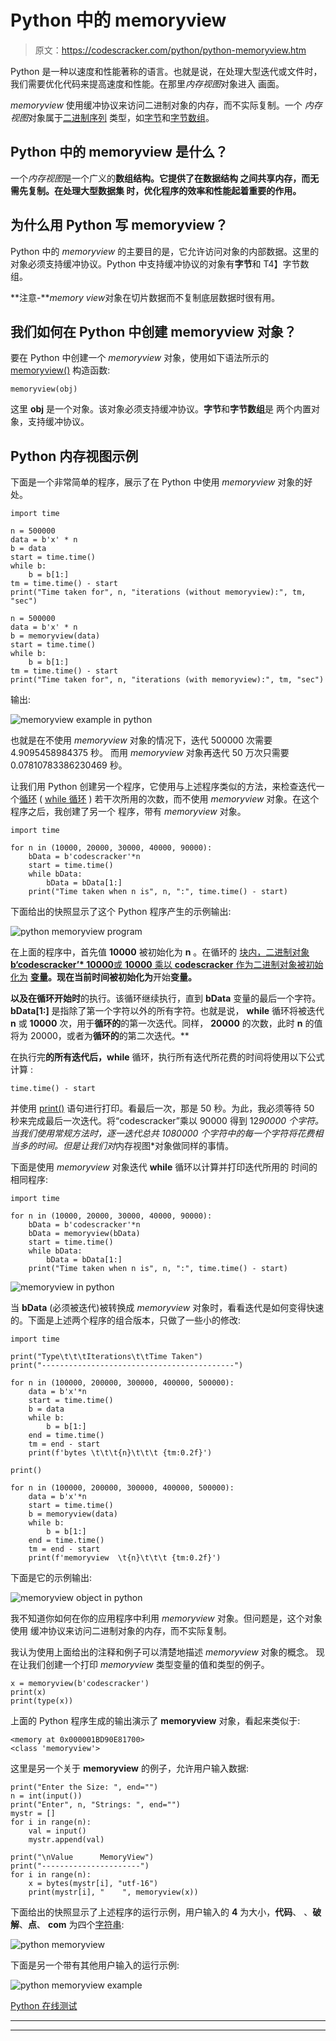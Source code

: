 # Python 中的 memoryview

> 原文：<https://codescracker.com/python/python-memoryview.htm>

Python 是一种以速度和性能著称的语言。也就是说，在处理大型迭代或文件时，我们需要优化代码来提高速度和性能。在那里*内存视图*对象进入 画面。

*memoryview* 使用缓冲协议来访问二进制对象的内存，而不实际复制。一个 *内存视图*对象属于[二进制序列](/computer-fundamental/binary-sequence.htm) 类型，如[字节](/python/python-bytes.htm)和[字节数组](/python/python-bytearray.htm)。

## Python 中的 memoryview 是什么？

一个*内存视图*是一个广义的**数组结构。它提供了在数据结构 之间共享内存，而无需先复制。在处理大型数据集 时，优化程序的效率和性能起着重要的作用。**

## 为什么用 Python 写 memoryview？

Python 中的 *memoryview* 的主要目的是，它允许访问对象的内部数据。这里的 对象必须支持缓冲协议。Python 中支持缓冲协议的对象有**字节**和 T4】字节数组。

**注意-***memory view*对象在切片数据而不复制底层数据时很有用。

## 我们如何在 Python 中创建 memoryview 对象？

要在 Python 中创建一个 *memoryview* 对象，使用如下语法所示的 [memoryview()](/python/python-memoryview.htm) 构造函数:

```
memoryview(obj)
```

这里 **obj** 是一个对象。该对象必须支持缓冲协议。**字节**和**字节数组**是 两个内置对象，支持缓冲协议。

## Python 内存视图示例

下面是一个非常简单的程序，展示了在 Python 中使用 *memoryview* 对象的好处。

```
import time

n = 500000
data = b'x' * n
b = data
start = time.time()
while b:
    b = b[1:]
tm = time.time() - start
print("Time taken for", n, "iterations (without memoryview):", tm, "sec")

n = 500000
data = b'x' * n
b = memoryview(data)
start = time.time()
while b:
    b = b[1:]
tm = time.time() - start
print("Time taken for", n, "iterations (with memoryview):", tm, "sec")
```

输出:

![memoryview example in python](img/053efff64dea88ef0f5644e2246bb486.png)

也就是在不使用 *memoryview* 对象的情况下，迭代 500000 次需要 4.9095458984375 秒。 而用 *memoryview* 对象再迭代 50 万次只需要 0.07810783386230469 秒。

让我们用 Python 创建另一个程序，它使用与上述程序类似的方法，来检查迭代一个[循环](/python/python-loops.htm) ( [while 循环](/python/python-while-loop.htm) ) 若干次所用的次数，而不使用 *memoryview* 对象。在这个程序之后，我创建了另一个 程序，带有 *memoryview* 对象。

```
import time

for n in (10000, 20000, 30000, 40000, 90000):
    bData = b'codescracker'*n
    start = time.time()
    while bData:
        bData = bData[1:]
    print("Time taken when n is", n, ":", time.time() - start)
```

下面给出的快照显示了这个 Python 程序产生的示例输出:

![python memoryview program](img/553c7b34fe13e9982927537846030062.png)

在上面的程序中，首先值 **10000** 被初始化为 **n** 。在循环的 [块内，二进制对象**b‘codescracker’* 10000**或 **10000** 乘以 **codescracker** 作为二进制对象被初始化为](/python/python-for-loop.htm) **[变量](/python/python-variables.htm)。现在当前时间被初始化为**开始**变量。**

 **以及在循环开始时**的执行。该循环继续执行，直到 **bData** 变量的最后一个字符。 **bData[1:]** 是指除了第一个字符以外的所有字符。也就是说， **while** 循环将被迭代 **n** 或 **10000** 次，用于**循环的**的第一次迭代。同样， **20000** 的次数，此时 **n** 的值将为 20000，或者为**循环的**的第二次迭代。**

在执行完**的所有迭代后，while** 循环，执行所有迭代所花费的时间将使用以下公式计算 :

```
time.time() - start
```

并使用 [print()](/python/python-print-statement.htm) 语句进行打印。看最后一次，那是 50 秒。为此，我必须等待 50 秒来完成最后一次迭代。将“codescracker”乘以 90000 得到 12*90000 个字符。 当我们使用常规方法时，逐一迭代总共 1080000 个字符中的每一个字符将花费相当多的时间。但是让我们对*内存视图*对象做同样的事情。

下面是使用 *memoryview* 对象迭代 **while** 循环以计算并打印迭代所用的 时间的相同程序:

```
import time

for n in (10000, 20000, 30000, 40000, 90000):
    bData = b'codescracker'*n
    bData = memoryview(bData)
    start = time.time()
    while bData:
        bData = bData[1:]
    print("Time taken when n is", n, ":", time.time() - start)
```

![memoryview in python](img/46e54b9f23cc197bb959acf45e74d0d6.png)

当 **bData** (必须被迭代)被转换成 *memoryview* 对象时，看看迭代是如何变得快速的。下面是上述两个程序的组合版本，只做了一些小的修改:

```
import time

print("Type\t\t\tIterations\t\tTime Taken")
print("-------------------------------------------")

for n in (100000, 200000, 300000, 400000, 500000):
    data = b'x'*n
    start = time.time()
    b = data
    while b:
        b = b[1:]
    end = time.time()
    tm = end - start
    print(f'bytes \t\t\t{n}\t\t\t {tm:0.2f}')

print()

for n in (100000, 200000, 300000, 400000, 500000):
    data = b'x'*n
    start = time.time()
    b = memoryview(data)
    while b:
        b = b[1:]
    end = time.time()
    tm = end - start
    print(f'memoryview  \t{n}\t\t\t {tm:0.2f}')
```

下面是它的示例输出:

![memoryview object in python](img/6fa4854c175c4143899b9402bfe214f3.png)

我不知道你如何在你的应用程序中利用 *memoryview* 对象。但问题是，这个对象使用 缓冲协议来访问二进制对象的内存，而不实际复制。

我认为使用上面给出的注释和例子可以清楚地描述 *memoryview* 对象的概念。 现在让我们创建一个打印 *memoryview* 类型变量的值和类型的例子。

```
x = memoryview(b'codescracker')
print(x)
print(type(x))
```

上面的 Python 程序生成的输出演示了 **memoryview** 对象，看起来类似于:

```
<memory at 0x000001BD90E81700>
<class 'memoryview'>
```

这里是另一个关于 **memoryview** 的例子，允许用户输入数据:

```
print("Enter the Size: ", end="")
n = int(input())
print("Enter", n, "Strings: ", end="")
mystr = []
for i in range(n):
    val = input()
    mystr.append(val)

print("\nValue      MemoryView")
print("----------------------")
for i in range(n):
    x = bytes(mystr[i], "utf-16")
    print(mystr[i], "    ", memoryview(x))
```

下面给出的快照显示了上述程序的运行示例，用户输入的 **4** 为大小，**代码**、 、**破解**、**点**、 **com** 为四个[字符串](/python/python-strings.htm):

![python memoryview](img/da2fbda8a6590c3d76c7be875f90ffc8.png)

下面是另一个带有其他用户输入的运行示例:

![python memoryview example](img/96c85d0fe742599e1956812e8d4f8e59.png)

[Python 在线测试](/exam/showtest.php?subid=10)

* * *

* * ***